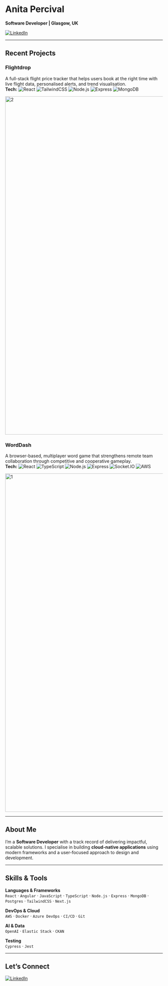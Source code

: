 # Anita Percival  
**Software Developer | Glasgow, UK**

[![LinkedIn](https://img.shields.io/badge/LinkedIn-Connect-blue?logo=linkedin&style=for-the-badge)](https://www.linkedin.com/in/anitapercival/)  

---

## Recent Projects  

### Flightdrop  
A full-stack flight price tracker that helps users book at the right time with live flight data, personalised alerts, and trend visualisation.  
**Tech:** ![React](https://img.shields.io/badge/-React-61DAFB?logo=react&logoColor=black) ![TailwindCSS](https://img.shields.io/badge/-TailwindCSS-38B2AC?logo=tailwindcss&logoColor=white) ![Node.js](https://img.shields.io/badge/-Node.js-339933?logo=nodedotjs&logoColor=white) ![Express](https://img.shields.io/badge/-Express-000000?logo=express&logoColor=white) ![MongoDB](https://img.shields.io/badge/-MongoDB-47A248?logo=mongodb&logoColor=white)  

<img width="1920" height="1080" alt="2" src="https://github.com/user-attachments/assets/8f0fdbbf-b1c3-42c6-9484-f6a39f455cda" />

### WordDash  
A browser-based, multiplayer word game that strengthens remote team collaboration through competitive and cooperative gameplay.  
**Tech:** ![React](https://img.shields.io/badge/-React-61DAFB?logo=react&logoColor=black) ![TypeScript](https://img.shields.io/badge/-TypeScript-3178C6?logo=typescript&logoColor=white) ![Node.js](https://img.shields.io/badge/-Node.js-339933?logo=nodedotjs&logoColor=white) ![Express](https://img.shields.io/badge/-Express-000000?logo=express&logoColor=white) ![Socket.IO](https://img.shields.io/badge/-Socket.IO-010101?logo=socketdotio&logoColor=white) ![AWS](https://img.shields.io/badge/AWS-Amplify%20%7C%20Elastic%20Beanstalk-FF9900?logo=amazonaws&logoColor=white)  

<img width="1920" height="1080" alt="1" src="https://github.com/user-attachments/assets/4ad9c9c3-8ed6-4057-9dea-113655f9c5bc" />

---

## About Me  
I’m a **Software Developer** with a track record of delivering impactful, scalable solutions. I specialise in building **cloud-native applications** using modern frameworks and a user-focused approach to design and development.  

---

## Skills & Tools

**Languages & Frameworks**  
`React` · `Angular` · `JavaScript` · `TypeScript` · `Node.js` · `Express` · `MongoDB` · `Postgres` · `TailwindCSS` · `Next.js`

**DevOps & Cloud**  
`AWS` · `Docker` · `Azure DevOps` · `CI/CD` · `Git`

**AI & Data**  
`OpenAI` · `Elastic Stack` · `CKAN`

**Testing**  
`Cypress` · `Jest`

---

## Let’s Connect

[![LinkedIn](https://img.shields.io/badge/LinkedIn-Connect-blue?logo=linkedin&style=for-the-badge)](https://www.linkedin.com/in/anitapercival/)  
